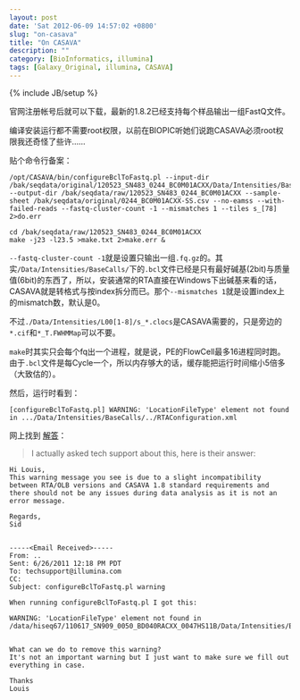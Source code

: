 ```yaml
---
layout: post
date: 'Sat 2012-06-09 14:57:02 +0800'
slug: "on-casava"
title: "On CASAVA"
description: ""
category: [BioInformatics, illumina]
tags: [Galaxy_Original, illumina, CASAVA]
---
```

{% include JB/setup %}

官网注册帐号后就可以下载，最新的1.8.2已经支持每个样品输出一组FastQ文件。

编译安装运行都不需要root权限，以前在BIOPIC听她们说跑CASAVA必须root权限我还奇怪了些许……

贴个命令行备案：

	/opt/CASAVA/bin/configureBclToFastq.pl --input-dir /bak/seqdata/original/120523_SN483_0244_BC0M01ACXX/Data/Intensities/BaseCalls --output-dir /bak/seqdata/raw/120523_SN483_0244_BC0M01ACXX --sample-sheet /bak/seqdata/original/0244_BC0M01ACXX-SS.csv --no-eamss --with-failed-reads --fastq-cluster-count -1 --mismatches 1 --tiles s_[78] 2>do.err
	
	cd /bak/seqdata/raw/120523_SN483_0244_BC0M01ACXX
	make -j23 -l23.5 >make.txt 2>make.err &

`--fastq-cluster-count -1`就是设置只输出一组`.fq.gz`的。其实`/Data/Intensities/BaseCalls/`下的`.bcl`文件已经是只有最好碱基(2bit)与质量值(6bit)的东西了，所以，安装通常的RTA直接在Windows下出碱基来看的话，CASAVA就是转格式与按index拆分而已。那个`--mismatches 1`就是设置index上的mismatch数，默认是0。

不过`./Data/Intensities/L00[1-8]/s_*.clocs`是CASAVA需要的，只是旁边的`*.cif`和`*_T.FWHMMap`可以不要。

`make`时其实只会每个fq出一个进程，就是说，PE的FlowCell最多16进程同时跑。
由于`.bcl`文件是每Cycle一个，所以内存够大的话，缓存能把运行时间缩小5倍多（大致估的）。

然后，运行时看到：

	[configureBclToFastq.pl] WARNING: 'LocationFileType' element not found in .../Data/Intensities/BaseCalls/../RTAConfiguration.xml

网上找到 [解答](http://seqanswers.com/forums/showthread.php?t=13172 "CASAVA v1.8 (Bcl to Fastq)")：

> I actually asked tech support about this, here is their answer:

	Hi Louis,
	This warning message you see is due to a slight incompatibility between RTA/OLB versions and CASAVA 1.8 standard requirements and there should not be any issues during data analysis as it is not an error message.

	Regards,
	Sid


	-----<Email Received>-----
	From: ..
	Sent: 6/26/2011 12:18 PM PDT
	To: techsupport@illumina.com
	CC:
	Subject: configureBclToFastq.pl warning

	When running configureBclToFastq.pl I got this:

	WARNING: 'LocationFileType' element not found in
	/data/hiseq67/110617_SN909_0050_BD040RACXX_0047HS11B/Data/Intensities/BaseCalls/../RTAConfiguration.xml


	What can we do to remove this warning?
	It's not an important warning but I just want to make sure we fill out
	everything in case.

	Thanks
	Louis
